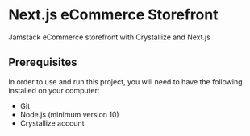 # Next.js eCommerce Storefront

Jamstack eCommerce storefront with Crystallize and Next.js

## Prerequisites
In order to use and run this project, you will need to have the following installed on your computer:

- Git
- Node.js (minimum version 10)
- Crystallize account